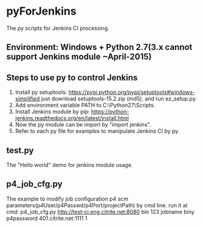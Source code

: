 # pyForJenkins
The py scripts for Jenkins CI processing.

Environment: Windows + Python 2.7(3.x cannot support Jenkins module ~April-2015)
-----------

Steps to use py to control Jenkins
----------------------------------

1.	Install py setuptools: https://pypi.python.org/pypi/setuptools#windows-simplified
	just download setuptools-15.2.zip (md5), and run ez_setup.py.
2. 	Add environment variable PATH to C:\Python27\Scripts.
3. 	Install Jenkins module by pip: https://python-jenkins.readthedocs.org/en/latest/install.html
4. 	Now the py module can be import by "import jenkins".
5. 	Refer to each py file for examples to manipulate Jenkins CI by py.

test.py
-------
The "Hello world" demo for jenkins module usage.

p4_job_cfg.py
-------------
The example to modify job configuration p4 scm parameters(p4User/p4Passwd/p4Port/projectPath) by cmd line.
run it at cmd: p4_job_cfg.py http://test-ci.eng.citrite.net:8080 bin 123 jobname biny p4password 401.citrite.net:1111 1




